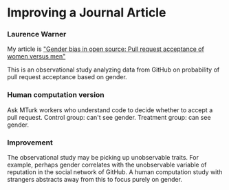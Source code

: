 # Improving a Journal Article

### Laurence Warner

My article is ["Gender bias in open source: Pull request acceptance of women versus men"](https://peerj.com/preprints/1733v1/)

This is an observational study analyzing data from GitHub on probability of pull request acceptance based on gender.

### Human computation version
Ask MTurk workers who understand code to decide whether to accept a pull request. Control group: can't see gender. Treatment group: can see gender.

### Improvement
The observational study may be picking up unobservable traits. For example, perhaps gender correlates with the unobservable variable of reputation in the social network of GitHub. A human computation study with strangers abstracts away from this to focus purely on gender.
